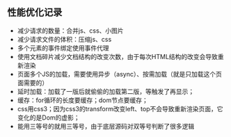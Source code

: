 ## 性能优化记录
* 减少请求的数量：合并js、css、小图片
* 减少请求文件的体积：压缩js、css
* 多个元素的事件绑定使用事件代理
* 使用文档碎片减少文档结构的改变次数，由于每次HTML结构的改变会导致重新渲染
* 页面多个JS的加载，需要使用异步（async）、按需加载（就是只加载这个页面需要的）
* 延时加载：加载了一版后就偷偷的加载第二版，等触发了再显示；
* 缓存：for循环的长度要缓存；dom节点要缓存；
* css用css3；因为css3的transform改变left、top不会导致重新渲染页面，它变化的是Dom的虚影；
* 能用三等号的就用三等号，由于底层源码对双等号判断了很多逻辑
